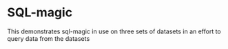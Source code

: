 # SQL-magic
This demonstrates sql-magic in use on three sets of datasets in an effort to query data from the datasets

